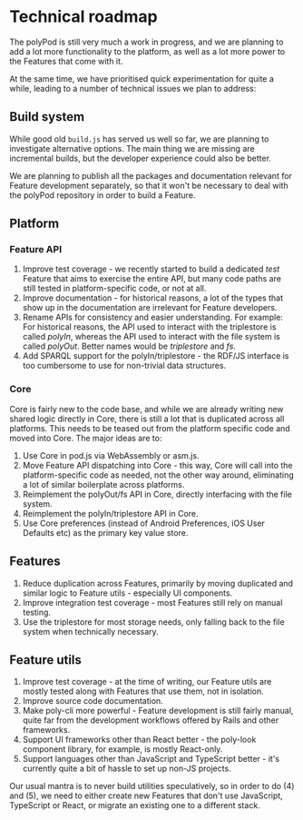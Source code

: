# Technical roadmap

The polyPod is still very much a work in progress, and we are planning to add a
lot more functionality to the platform, as well as a lot more power to the
Features that come with it.

At the same time, we have prioritised quick experimentation for quite a while,
leading to a number of technical issues we plan to address:

## Build system

While good old `build.js` has served us well so far, we are planning to
investigate alternative options. The main thing we are missing are incremental
builds, but the developer experience could also be better.

We are planning to publish all the packages and documentation relevant for
Feature development separately, so that it won't be necessary to deal with the
polyPod repository in order to build a Feature.

## Platform

### Feature API

1. Improve test coverage - we recently started to build a dedicated _test_
   Feature that aims to exercise the entire API, but many code paths are still
   tested in platform-specific code, or not at all.
2. Improve documentation - for historical reasons, a lot of the types that show
   up in the documentation are irrelevant for Feature developers.
3. Rename APIs for consistency and easier understanding. For example: For
   historical reasons, the API used to interact with the triplestore is called
   _polyIn_, whereas the API used to interact with the file system is called
   _polyOut_. Better names would be _triplestore_ and _fs_.
4. Add SPARQL support for the polyIn/triplestore - the RDF/JS interface is too
   cumbersome to use for non-trivial data structures.

### Core

Core is fairly new to the code base, and while we are already writing new shared
logic directly in Core, there is still a lot that is duplicated across all
platforms. This needs to be teased out from the platform specific code and moved
into Core. The major ideas are to:

1. Use Core in pod.js via WebAssembly or asm.js.
2. Move Feature API dispatching into Core - this way, Core will call into the
   platform-specific code as needed, not the other way around, eliminating a lot
   of similar boilerplate across platforms.
3. Reimplement the polyOut/fs API in Core, directly interfacing with the file
   system.
4. Reimplement the polyIn/triplestore API in Core.
5. Use Core preferences (instead of Android Preferences, iOS User Defaults etc)
   as the primary key value store.

## Features

1. Reduce duplication across Features, primarily by moving duplicated and
   similar logic to Feature utils - especially UI components.
2. Improve integration test coverage - most Features still rely on manual
   testing.
3. Use the triplestore for most storage needs, only falling back to the file
   system when technically necessary.

## Feature utils

1. Improve test coverage - at the time of writing, our Feature utils are mostly
   tested along with Features that use them, not in isolation.
2. Improve source code documentation.
3. Make poly-cli more powerful - Feature development is still fairly manual,
   quite far from the development workflows offered by Rails and other
   frameworks.
4. Support UI frameworks other than React better - the poly-look component
   library, for example, is mostly React-only.
5. Support languages other than JavaScript and TypeScript better - it's
   currently quite a bit of hassle to set up non-JS projects.

Our usual mantra is to never build utilities speculatively, so in order to do
(4) and (5), we need to either create new Features that don't use JavaScript,
TypeScript or React, or migrate an existing one to a different stack.
